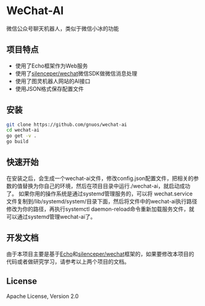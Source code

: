 # WeChat-AI

微信公众号聊天机器人，类似于微信小冰的功能

## 项目特点

- 使用了Echo框架作为Web服务
- 使用了[silenceper/wechat](https://github.com/silenceper/wechat)微信SDK做微信消息处理
- 使用了图灵机器人网站的AI接口
- 使用JSON格式保存配置文件


## 安装

```bash
git clone https://github.com/gnuos/wechat-ai
cd wechat-ai
go get -v .
go build
```

## 快速开始

在安装之后，会生成一个wechat-ai文件，修改config.json配置文件，把相关的参数的值替换为你自己的环境，然后在项目目录中运行./wechat-ai，就启动成功了。
如果你用的操作系统是通过systemd管理服务的，可以将 wechat.service 文件复制到/lib/systemd/system/目录下面，然后将文件中的wechat-ai执行路径修改为你的路径，再执行systemctl daemon-reload命令重新加载服务文件，就可以通过systemd管理wechat-ai了。


## 开发文档

由于本项目主要是基于[Echo](https://echo.labstack.com/)和[silenceper/wechat](https://github.com/silenceper/wechat)框架的，如果要修改本项目的代码或者做研究学习，请参考以上两个项目的文档。


## License

Apache License, Version 2.0


